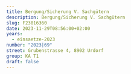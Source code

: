 ```yaml
---
title: Bergung/Sicherung V. Sachgütern
description: Bergung/Sicherung V. Sachgütern
slug: F23016360
date: 2023-11-29T08:56:00+02:00
years:
  - einsaetze-2023
number: "2023|69"
street: Grubenstrasse 4, 8902 Urdorf
group: KA T1
draft: false
---
```

